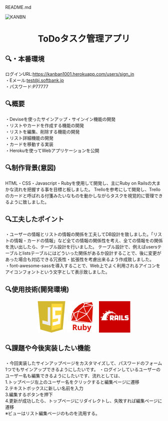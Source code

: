 README.md

![KANBN](https://media.giphy.com/media/7A1NfPDwFyjlZP0CsG/giphy.gif)
<h1 align="center">ToDoタスク管理アプリ</h1>


## 🔍・本番環境
ログインURL:https://kanban1001.herokuapp.com/users/sign_in<br>
・Eメール:test@i.softbank.jp<br>
・パスワード:P77777<br>

## 🔍概要
・Deviseを使ったサインアップ・サインイン機能の開発<br>
・リストやカードを作成する機能の開発<br>
・リストを編集、削除する機能の開発<br>
・リスト詳細機能の開発<br>
・カードを移動する実装<br>
・Herokuを使ってWebアプリケーションを公開<br>


## 🔍制作背景(意図)
HTML・CSS・Javascript・Rubyを使用して開発し、主にRuby on Railsの大まかな流れを把握する事を目標と板しました。
Trelloを参考にして開発し、Trelloのカードと呼ばれる付箋みたいなものを動かしながらタスクを視覚的に管理できるように致しました。

## 🔍工夫したポイント
・ユーザーの情報とリストの情報の関係を工夫してDB設計を致しました。「リストの情報・カードの情報」など全ての情報の関係性を考え、全ての情報をの関係を洗い出したら、テーブル設計を行いました。
テーブル設計で、例えばusersテーブルとlistsテーブルにはどういった関係があるか設計することで、後に変更があった場合も対応できる冗長性・拡張性を考慮出来るよう作成致しました。<br>
・font-awesome-sassを導入することで、Web上でよく利用されるアイコンをアイコンフォントという文字として表示致しました。<br>

## 🔍使用技術(開発環境)
<p align="center">
  <a href="javascriptロゴ"><img src="https://github.com/Daisuke-23/kanban-1001/blob/master/javascript-1.svg" height="100px；" /></a>
  <a href="Rubyロゴ"><img src="https://github.com/Daisuke-23/line-bot/blob/master/%E3%82%BF%E3%82%99%E3%82%A6%E3%83%B3%E3%83%AD%E3%83%BC%E3%83%88%E3%82%99.png" height="100px；" /></a>
  <a href="Railsロゴ"><img src="https://github.com/Daisuke-23/line-bot/blob/master/rails.png" height="100px;" /></a>
</p>


## 🔍課題や今後実装したい機能
・今回実装したサインアップページをカスタマイズして、パスワードのフォーム1つでもサインアップできるようにしたいです。
・ログインしているユーザーのユーザー名も編集できるようにしたいです、流れとしては、<br>
1.トップページ左上のユーザー名をクリックすると編集ページに遷移<br>
2.テキストボックスに新しい名前を入力<br>
3.編集するボタンを押下<br>
4.更新が成功したら、トップページにリダイレクトし、失敗すれば編集ページに遷移<br>
※ビューはリスト編集ページのものを流用する。<br>
